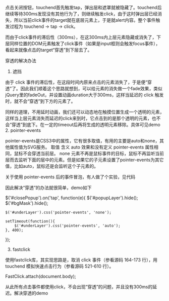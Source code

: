 点击关闭按钮，touchend首先触发tap，弹出层和遮罩就被隐藏了。touchend后继续等待300ms发现没有其他行为了，则继续触发click，由于这时弹出层已经消失，所以当前click事件的target就在底层元素上，于是就alert内容。整个事件触发过程为 touchend -> tap -> click。

而由于click事件的滞后性（300ms），在这300ms内上层元素隐藏或消失了，下层同样位置的DOM元素触发了click事件（如果是input框则会触发focus事件），看起来就像点击的target“穿透”到下层去了。

穿透的解决办法
1. 遮挡

由于 click 事件的滞后性，在这段时间内原来点击的元素消失了，于是便“穿透”了。因此我们顺着这个思路就想到，可以给元素的消失做一个fade效果，类似jQuery里的fadeOut，并设置动画duration大于300ms，这样当延迟的 click 触发时，就不会“穿透”到下方的元素了。

同样的道理，不用延时动画，我们还可以动态地在触摸位置生成一个透明的元素，这样当上层元素消失而延迟的click来到时，它点击到的是那个透明的元素，也不会“穿透”到底下。在一定的timeout后再将生成的透明元素移除。具体可见demo
2. pointer-events

pointer-events是CSS3中的属性，它有很多取值，有用的主要是auto和none，其他属性值为SVG服务。
取值 	含义
auto 	效果和没有定义 pointer-events 属性相同，鼠标不会穿透当前层。
none 	元素不再是鼠标事件的目标，鼠标不再监听当前层而去监听下面的层中的元素。但是如果它的子元素设置了pointer-events为其它值，比如auto，鼠标还是会监听这个子元素的。

关于使用 pointer-events 后的事件冒泡，有人做了个实验，见代码

因此解决“穿透”的办法就很简单，demo如下

$('#closePopup').on('tap', function(e){
    $('#popupLayer').hide();
    $('#bgMask').hide();

    $('#underLayer').css('pointer-events', 'none');

    setTimeout(function(){
        $('#underLayer').css('pointer-events', 'auto');
    }, 400);
});

3. fastclick

使用fastclick库，其实现思路是，取消 click 事件（参看源码 164-173 行），用 touchend 模拟快速点击行为（参看源码 521-610 行）。

FastClick.attach(document.body);

从此所有点击事件都使用click，不会出现“穿透”的问题，并且没有300ms的延迟。解决穿透的demo
